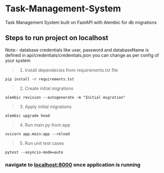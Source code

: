 # Task-Management-System
Task Management System built on FastAPI with Alembic for db migrations

## Steps to run project on localhost

Note:- database credentials like user, password and databaseName is defined in api/credentials/credentials.json you can change as per config of your system

> 1. Install dependecies from requirements.txt file
                    
  `pip install -r requirements.txt`

> 2. Create initial migrations
                    
  `alembic revision --autogenerate -m "Initial migration"`

> 3. Apply initial migrations
                    
  `alembic upgrade head`

> 4. Run main.py from app
                    
  `uvicorn app.main:app --reload`

> 5. Run unit test cases
                    
  `pytest --asyncio-mode=auto`



### navigate to  [localhost:8000](http://localhost:8000) once application is running